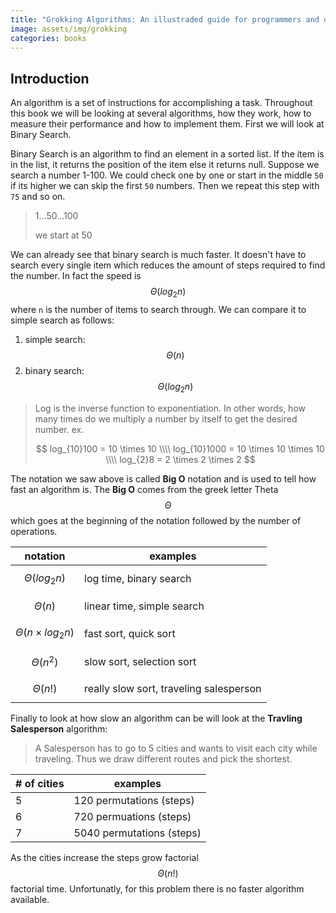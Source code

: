 ```yaml
---
title: "Grokking Algorithms: An illustraded guide for programmers and other curious people"
image: assets/img/grokking
categories: books
---
```


## Introduction

An algorithm is a set of instructions for accomplishing a task. Throughout this
book we will be looking at several algorithms, how they work, how to measure
their performance and how to implement them. First we will look at Binary
Search.

Binary Search is an algorithm to find an element in a sorted list. If the item
is in the list, it returns the position of the item else it returns null.
Suppose we search a number 1-100. We could check one by one or start in the
middle `50` if its higher we can skip the first `50` numbers. Then we repeat
this step with `75` and so on.

> 1...50...100
>
> we start at 50

We can already see that binary search is much faster. It doesn't have to search
every single item which reduces the amount of steps required to find the number.
In fact the speed is $$\Theta(log_2n)$$ where `n` is the number of items to
search through. We can compare it to simple search as follows:

1. simple search: $$\Theta(n)$$
2. binary search: $$\Theta(log_2n)$$

> Log is the inverse function to exponentiation. In other words, how many times
> do we multiply a number by itself to get the desired number. ex.
>
> $$
> log_{10}100 = 10 \times 10 \\\\
> log_{10}1000 = 10 \times 10 \times 10 \\\\
> log_{2}8 = 2 \times 2 \times 2
> $$

The notation we saw above is called **Big O** notation and is used to tell how
fast an algorithm is. The **Big O** comes from the greek letter Theta $$\Theta$$
which goes at the beginning of the notation followed by the number of
operations.

| notation                    | examples                                |
| --------------------------- | --------------------------------------- |
| $$\Theta(log_2n)$$          | log time, binary search                 |
| $$\Theta(n)$$               | linear time, simple search              |
| $$\Theta(n \times log_2n)$$ | fast sort, quick sort                   |
| $$\Theta(n^2)$$             | slow sort, selection sort               |
| $$\Theta(n!)$$              | really slow sort, traveling salesperson |

Finally to look at how slow an algorithm can be will look at the
**Travling Salesperson** algorithm:

> A Salesperson has to go to 5 cities and wants to visit each city while
> traveling. Thus we draw different routes and pick the shortest.

| # of cities | examples                  |
| ----------- | ------------------------- |
| 5           | 120 permutations (steps)  |
| 6           | 720 permuations (steps)   |
| 7           | 5040 permutations (steps) |

As the cities increase the steps grow factorial $$\Theta(n!)$$ factorial time.
Unfortunatly, for this problem there is no faster algorithm available.
